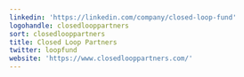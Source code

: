 ```yaml
---
linkedin: 'https://linkedin.com/company/closed-loop-fund'
logohandle: closedlooppartners
sort: closedlooppartners
title: Closed Loop Partners
twitter: loopfund
website: 'https://www.closedlooppartners.com/'
---
```

